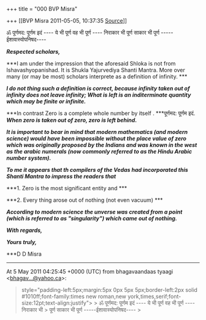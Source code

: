 +++
title = "000 BVP Misra"

+++
[[BVP Misra	2011-05-05, 10:37:35 [Source](https://groups.google.com/g/bvparishat/c/5H7BdiNemnw)]]



ॐ पूर्णमद: पूर्णम इदं ---- ये भी पूर्ण वह भी पूर्ण ---- निराकार भी
पूर्ण साकार भी पूर्ण -----ईशावास्योपनिषद----

***Respected scholars,***



***I am under the impression that the aforesaid Shloka is not from Ishavashyopanishad. It is Shukla Yajurvediya Shanti Mantra. More over many (or may be most) scholars interprete as a definition of infinity. ***



***I do not thing such a definition is correct, because infinity taken out of infinity does not leave infinity; What is left is an inditerminate quantity which may be finite or infinite.***

***In contrast Zero is a complete whole number by itself . 
***पूर्णमद: पूर्णम इदं. ***When zero is taken out of zero, zero is left behind.***

***It is important to bear in mind that modern mathematics (and modern science) would have been impossible without the place value of zero which was originally proposed by the Indians and was known in the west as the arabic numerals (now commonly referred to as the Hindu Arabic number system).***

***To me it appears that th compilers of the Vedas had incorporated this Shanti Mantra to impress the readers that***

***1. Zero is the most significant entity and ***

***2. Every thing arose out of nothing (not even vacuum) ***

***According to modern science the unverse was created from a point (which is referred to as "singularity") which came out of nothing.***

***With regards,***

***Yours truly,***

***D D Misra  
***

  
  
At 5 May 2011 04:25:45 +0000 (UTC) from bhagavaandaas tyaagi \<[bhagav...@yahoo.ca]()\>:

>  style="padding-left:5px;margin:5px 0px 5px 5px;border-left:2px solid #1010ff;font-family:times new roman,new york,times,serif;font-size:12pt;text-align:justify"> >
> ॐ पूर्णमद: पूर्णम इदं ---- ये भी पूर्ण वह भी पूर्ण ---- निराकार भी > पूर्ण साकार भी पूर्ण -----ईशावास्योपनिषद---- >
> 
> > 
> > 

